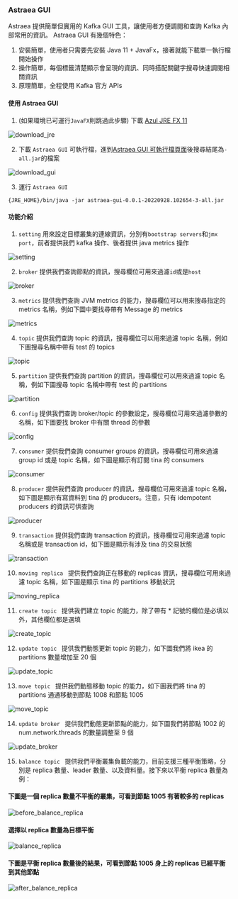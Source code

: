 ### Astraea GUI

Astraea 提供簡單但實用的 Kafka GUI 工具，讓使用者方便調閱和查詢 Kafka 內部常用的資訊。 Astraea GUI 有幾個特色：

1. 安裝簡單，使用者只需要先安裝 Java 11 + JavaFx，接著就能下載單一執行檔開始操作
2. 操作簡單，每個標籤清楚顯示會呈現的資訊、同時搭配關鍵字搜尋快速調閱相關資訊
3. 原理簡單，全程使用 Kafka 官方 APIs

#### 使用 Astraea GUI

1. (如果環境已可運行`JavaFX`則跳過此步驟) 下載 [Azul JRE FX 11](https://www.azul.com/downloads/?version=java-11-lts&os=windows&architecture=x86-64-bit&package=jre-fx)

![download_jre](gui/download_jre.png)

2. 下載 `Astraea GUI` 可執行檔，進到[Astraea GUI 可執行檔頁面](https://github.com/skiptests/astraea/packages/1652248)後搜尋結尾為`-all.jar`的檔案

![download_gui](gui/download_gui.png)

3. 運行 `Astraea GUI`

```shell
{JRE_HOME}/bin/java -jar astraea-gui-0.0.1-20220928.102654-3-all.jar
```

#### 功能介紹
1. `setting` 用來設定目標叢集的連線資訊，分別有`bootstrap servers`和`jmx port`，前者提供我們 kafka 操作、後者提供 java metrics 操作

![setting](gui/setting.png)

2. `broker` 提供我們查詢節點的資訊，搜尋欄位可用來過濾`id`或是`host`

![broker](gui/broker.png)

3. `metrics` 提供我們查詢 JVM metrics 的能力，搜尋欄位可以用來搜尋指定的 metrics 名稱，例如下圖中要找尋帶有 Message 的 metrics

![metrics](gui/metrics.png)

4. `topic` 提供我們查詢 topic 的資訊，搜尋欄位可以用來過濾 topic 名稱，例如下圖搜尋名稱中帶有 test 的 topics

![topic](gui/topic.png)

5. `partition` 提供我們查詢 partition 的資訊，搜尋欄位可以用來過濾 topic 名稱，例如下圖搜尋 topic 名稱中帶有 test 的 partitions

![partition](gui/partition.png)

6. `config` 提供我們查詢 broker/topic 的參數設定，搜尋欄位可用來過濾參數的名稱，如下圖要找 broker 中有關 thread 的參數

![config](gui/config.png)

7. `consumer` 提供我們查詢 consumer groups 的資訊，搜尋欄位可用來過濾 group id 或是 topic 名稱，如下圖是顯示有訂閱 tina 的 consumers

![consumer](gui/consumer.png)

8. `producer` 提供我們查詢 producer 的資訊，搜尋欄位可用來過濾 topic 名稱，如下圖是顯示有寫資料到 tina 的 producers。注意，只有 idempotent producers 的資訊可供查詢

![producer](gui/producer.png)

9. `transaction` 提供我們查詢 transaction 的資訊，搜尋欄位可用來過濾 topic 名稱或是 transaction id，如下圖是顯示有涉及 tina 的交易狀態

![transaction](gui/transaction.png)

10. `moving replica ` 提供我們查詢正在移動的 replicas 資訊，搜尋欄位可用來過濾 topic 名稱，如下圖是顯示 tina 的 partitions 移動狀況

![moving_replica](gui/moving_replica.png)

11. `create topic ` 提供我們建立 topic 的能力，除了帶有 * 記號的欄位是必填以外，其他欄位都是選填

![create_topic](gui/create_topic.png)

12. `update topic ` 提供我們動態更新 topic 的能力，如下圖我們將 ikea 的 partitions 數量增加至 20 個 

![update_topic](gui/update_topic.png)

13. `move topic ` 提供我們動態移動 topic 的能力，如下圖我們將 tina 的 partitions 通通移動到節點 1008 和節點 1005

![move_topic](gui/move_topic.png)

14. `update broker ` 提供我們動態更新節點的能力，如下圖我們將節點 1002 的 num.network.threads 的數量調整至 9 個

![update_broker](gui/update_broker.png)

15. `balance topic ` 提供我們平衡叢集負載的能力，目前支援三種平衡策略，分別是 replica 數量、leader 數量、以及資料量。接下來以平衡 replica 數量為例：

#### 下圖是一個 replica 數量不平衡的叢集，可看到節點 1005 有著較多的 replicas
![before_balance_replica](gui/before_balance_replica.png)

#### 選擇以 replica 數量為目標平衡
![balance_replica](gui/balance_replica.png)

#### 下圖是平衡 replica 數量後的結果，可看到節點 1005 身上的 replicas 已經平衡到其他節點
![after_balance_replica](gui/after_balance_replica.png)